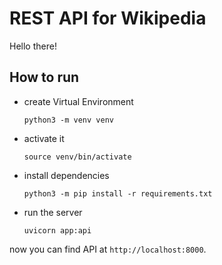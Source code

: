 REST API for Wikipedia
======================

Hello there!

How to run
----------

- create Virtual Environment

    `python3 -m venv venv`

- activate it

    `source venv/bin/activate`

- install dependencies

    `python3 -m pip install -r requirements.txt`

- run the server

    `uvicorn app:api`

now you can find API at `http://localhost:8000`.